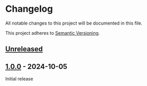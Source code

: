 # Changelog

All notable changes to this project will be documented in this file.

This project adheres to [Semantic Versioning](https://semver.org).

<!--
Note: In this file, do not use the hard wrap in the middle of a sentence for compatibility with GitHub comment style markdown rendering.
-->

## [Unreleased]

## [1.0.0] - 2024-10-05

Initial release

[Unreleased]: https://github.com/chipsenkbeil/makepdf/compare/v1.0.0...HEAD
[1.0.0]: https://github.com/chipsenkbeil/makepdf/releases/tag/v1.0.0

